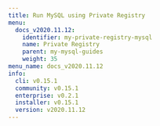 ```yaml
---
title: Run MySQL using Private Registry
menu:
  docs_v2020.11.12:
    identifier: my-private-registry-mysql
    name: Private Registry
    parent: my-mysql-guides
    weight: 35
menu_name: docs_v2020.11.12
info:
  cli: v0.15.1
  community: v0.15.1
  enterprise: v0.2.1
  installer: v0.15.1
  version: v2020.11.12
---
```


